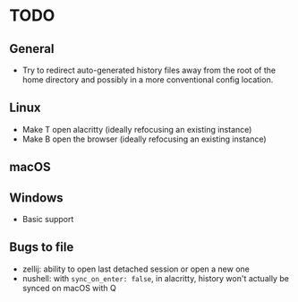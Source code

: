 # TODO

## General
* Try to redirect auto-generated history files away from the root of the home
  directory and possibly in a more conventional config location.

## Linux
* Make <Control><Alt>T open alacritty (ideally refocusing an existing instance)
* Make <Control><Alt>B open the browser (ideally refocusing an existing instance)

## macOS

## Windows
* Basic support

## Bugs to file
* zellij: ability to open last detached session or open a new one
* nushell: with `sync_on_enter: false`, in alacritty, history won't actually be
  synced on macOS with <Cmd>Q
